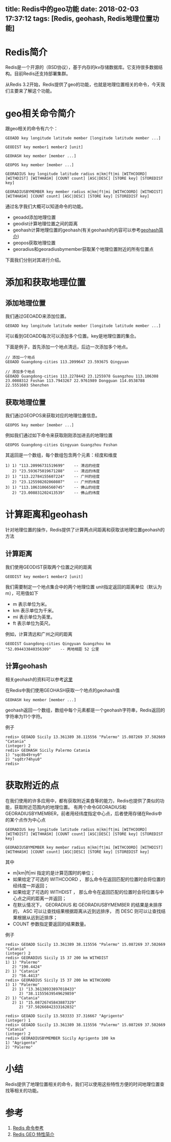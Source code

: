 title: Redis中的geo功能
date: 2018-02-03 17:37:12
tags: [Redis, geohash, Redis地理位置功能]
---

# Redis简介
Redis是一个开源的（BSD协议），基于内存的kv存储数据库。它支持很多数据结构。目前Redis还支持部署集群。

从Redis 3.2开始，Redis提供了geo的功能，也就是地理位置相关的命令，今天我们主要来了解这个功能。

<!-- more -->

# geo相关命令简介
跟geo相关的命令有六个：
```
GEOADD key longitude latitude member [longitude latitude member ...]

GEODIST key member1 member2 [unit]

GEOHASH key member [member ...]

GEOPOS key member [member ...]

GEORADIUS key longitude latitude radius m|km|ft|mi [WITHCOORD] [WITHDIST] [WITHHASH] [COUNT count] [ASC|DESC] [STORE key] [STOREDIST key]

GEORADIUSBYMEMBER key member radius m|km|ft|mi [WITHCOORD] [WITHDIST] [WITHHASH] [COUNT count] [ASC|DESC] [STORE key] [STOREDIST key]
```
通过名字我们大概可以知道命令的功能。
* geoadd添加地理位置
* geodist计算地理位置之间的距离
* geohash计算地理位置的geohash(有关geohash的内容可以参考[geohash简介][3])
* geopos获取地理位置
* georadius和georadiusbymember获取某个地理位置附近的所有位置点

下面我们分别对其进行介绍。

# 添加和获取地理位置

## 添加地理位置
我们通过GEOADD来添加位置。
```
GEOADD key longitude latitude member [longitude latitude member ...]
```
可以看到GEOADD每次可以添加多个位置。key是地理位置的集合。

下面是例子，首先添加一个地点清远，后边一次添加多个地点。
```
// 添加一个地点
GEOADD Guangdong-cities 113.2099647 23.593675 Qingyuan

// 添加多个地点
GEOADD Guangdong-cities 113.2278442 23.1255978 Guangzhou 113.106308 23.0088312 Foshan 113.7943267 22.9761989 Dongguan 114.0538788 22.5551603 Shenzhen
```

## 获取地理位置
我们通过GEOPOS来获取对应的地理位置信息。
```
GEOPOS key member [member ...]
```
例如我们通过如下命令来获取刚刚添加进去的地理位置
```
GEOPOS Guangdong-cities Qingyuan Guangzhou Foshan
```
其返回是一个数组，每个数组包含两个元素：经度和维度
```
1) 1) "113.20996731519699"    -- 清远的经度
   2) "23.593675019671288"    -- 清远的纬度
2) 1) "113.22784155607224"    -- 广州的经度
   2) "23.125598202060807"    -- 广州的纬度
3) 1) "113.10631066560745"    -- 佛山的经度
   2) "23.008831202413539"    -- 佛山的纬度
```

# 计算距离和geohash
针对地理位置的操作，Redis提供了计算两点间距离和获取该地理位置geohash的方法

## 计算距离
我们使用GEODIST获取两个位置之间的距离
```
GEODIST key member1 member2 [unit]
```
我们需要制定一个地点集合中的两个地理位置
unit指定返回的距离单位（默认为m），可用值如下
* m 表示单位为米。
* km 表示单位为千米。
* mi 表示单位为英里。
* ft 表示单位为英尺。

例如，计算清远和广州之间的距离
```
GEODIST Guangdong-cities Qingyuan Guangzhou km
"52.094433840356309"    -- 两地相距 52 公里
```

## 计算geohash
相关geohash的资料可以参考[这里][3]

在Redis中我们使用GEOHASH获取一个地点的geohash值
```
GEOHASH key member [member ...]
```
geohash返回一个数组，数组中每个元素都是一个geohash字符串，Redis返回的字符串为11个字符。

例子
```
redis> GEOADD Sicily 13.361389 38.115556 "Palermo" 15.087269 37.502669 "Catania"
(integer) 2
redis> GEOHASH Sicily Palermo Catania
1) "sqc8b49rny0"
2) "sqdtr74hyu0"
redis> 
```

# 获取附近的点
在我们使用的许多应用中，都有获取附近美食等的能力，Redis也提供了类似的功能，获取附近范围内的地理位置。
有两个命令GEORADIUS和GEORADIUSBYMEMBER，前者用经纬度指定中心点，后者使用存储在Redis中的某个点作为中心点
```
GEORADIUS key longitude latitude radius m|km|ft|mi [WITHCOORD] [WITHDIST] [WITHHASH] [COUNT count] [ASC|DESC] [STORE key] [STOREDIST key]

GEORADIUSBYMEMBER key member radius m|km|ft|mi [WITHCOORD] [WITHDIST] [WITHHASH] [COUNT count] [ASC|DESC] [STORE key] [STOREDIST key]
```
其中
* m|km|ft|mi 指定的是计算范围时的单位；
* 如果给定了可选的 WITHCOORD ， 那么命令在返回匹配的位置时会将位置的经纬度一并返回；
* 如果给定了可选的 WITHDIST ， 那么命令在返回匹配的位置时会将位置与中心点之间的距离一并返回；
* 在默认情况下， GEORADIUS 和 GEORADIUSBYMEMBER 的结果是未排序的， ASC 可以让查找结果根据距离从近到远排序， 而 DESC 则可以让查找结果根据从远到近排序；
* COUNT 参数指定要返回的结果数量。

例子
```
redis> GEOADD Sicily 13.361389 38.115556 "Palermo" 15.087269 37.502669 "Catania"
(integer) 2
redis> GEORADIUS Sicily 15 37 200 km WITHDIST
1) 1) "Palermo"
   2) "190.4424"
2) 1) "Catania"
   2) "56.4413"
redis> GEORADIUS Sicily 15 37 200 km WITHCOORD
1) 1) "Palermo"
   2) 1) "13.36138933897018433"
      2) "38.11555639549629859"
2) 1) "Catania"
   2) 1) "15.08726745843887329"
      2) "37.50266842333162032"

redis> GEOADD Sicily 13.583333 37.316667 "Agrigento"
(integer) 1
redis> GEOADD Sicily 13.361389 38.115556 "Palermo" 15.087269 37.502669 "Catania"
(integer) 2
redis> GEORADIUSBYMEMBER Sicily Agrigento 100 km
1) "Agrigento"
2) "Palermo"
```

# 小结
Redis提供了地理位置相关的命令，我们可以使用这些特性方便的时间地理位置查找等相关的功能。

# 参考

1) [Redis 命令参考][1]
2) [Redis GEO 特性简介][2]

[1]: http://redisdoc.com/
[2]: http://blog.huangz.me/diary/2015/redis-geo.html
[3]: https://gwq5210.github.io/2018/02/03/geohash%E7%AE%80%E4%BB%8B/